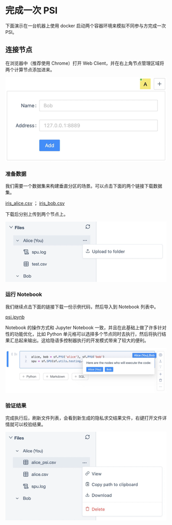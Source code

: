 # 完成一次 PSI

下面演示在一台机器上使用 docker 启动两个容器环境来模拟不同参与方完成一次 PSI。

## 连接节点

在浏览器中（推荐使用 Chrome）打开 Web Client，并在右上角节点管理区域将两个计算节点添加进来。

![image.png](./images/node.png)

### 准备数据

我们需要一个数据集来构建垂直分区的场景。可以点击下面的两个链接下载数据集。

[iris_alice.csv](./data/iris_alice.csv) ； [iris_bob.csv](./data/iris_bob.csv)

下载后分别上传到两个节点上。

![image.png](./images/file.png)

### 运行 Notebook

我们继续点击下面的链接下载一份示例代码，然后导入到 Notebook 列表中。

[psi.ipynb](./data/psi.ipynb)

Notebook 的操作方式和 Jupyter Notebook 一致，并且在此基础上做了许多针对性的功能优化，比如 Python 单元格可以选择多个节点同时去执行，然后将执行结果汇总起来输出。这给隐语多控制器执行的开发模式带来了较大的便利。

![image.png](./images/code.png)

### 验证结果

完成执行后，刷新文件列表，会看到新生成的隐私求交结果文件，右键打开文件详情就可以校验结果。

![image.png](./images/result.png)
